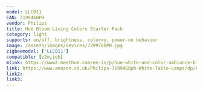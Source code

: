 ```yaml
---
model: LLC011 
EAN: 7199460PH
vendor: Philips
title: Hue Bloom Living Colors Starter Pack
category: light
supports: on/off, brightness, colorxy, power-on behavior
image: /assets/images/devices/7299760PH.jpg
zigbeemodel: ['LLC011']
compatible: [z2m,iob]
mlink: https://www2.meethue.com/en-in/p/hue-white-and-color-ambiance-bloom-table-lamp/7299760PH
link: https://www.amazon.co.uk/Philips-7199460ph-White-Table-Lamps/dp/B00KGJ56H2
link2: 
link3: 
---
```

